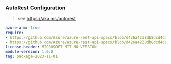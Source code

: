 ### AutoRest Configuration

> see https://aka.ms/autorest

``` yaml
azure-arm: true
require:
- https://github.com/Azure/azure-rest-api-specs/blob/d426a4238db8dcd4da1c03c2c380fa27628093e7/specification/fabric/resource-manager/readme.md
- https://github.com/Azure/azure-rest-api-specs/blob/d426a4238db8dcd4da1c03c2c380fa27628093e7/specification/fabric/resource-manager/readme.go.md
license-header: MICROSOFT_MIT_NO_VERSION
module-version: 1.0.0
tag: package-2023-11-01
```